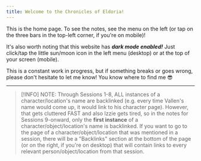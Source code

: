 ```yaml
---
title: Welcome to the Chronicles of Eldoria!
---
```

This is the home page. To see the notes, see the menu on the left (or tap on the three bars in the top-left corner, if you're on mobile)!

It's also worth noting that this website has ***dark mode enabled!*** Just click/tap the little sun/moon icon in the left menu (desktop) or at the top of your screen (mobile).

This is a constant work in progress, but if something breaks or goes wrong, please don't hesitate to let me know! You know where to find me 😎


---


>[!INFO] NOTE: Through Sessions 1-8, ALL instances of a character/location's name are backlinked (e.g. every time Vallen's name would come up, it would link to his character page). However, that gets cluttered FAST and also Izzie gets tired, so in the notes for Sessions 9-onward, only the **first instance** of a character/object/location's name is backlinked. If you want to go to the page of a character/object/location that was mentioned in a session, there will be a "Backlinks" section at the bottom of the page (or on the right, if you're on desktop) that will contain links to every relevant person/object/location from that session.